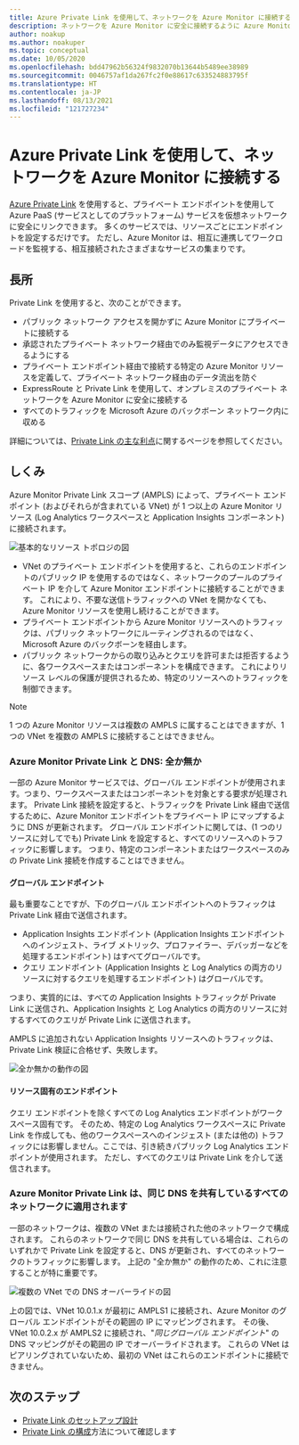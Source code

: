 ```yaml
---
title: Azure Private Link を使用して、ネットワークを Azure Monitor に接続する
description: ネットワークを Azure Monitor に安全に接続するように Azure Monitor Private Link スコープを設定します。
author: noakup
ms.author: noakuper
ms.topic: conceptual
ms.date: 10/05/2020
ms.openlocfilehash: bdd47962b56324f9832070b13644b5489ee38989
ms.sourcegitcommit: 0046757af1da267fc2f0e88617c633524883795f
ms.translationtype: HT
ms.contentlocale: ja-JP
ms.lasthandoff: 08/13/2021
ms.locfileid: "121727234"
---
```

# <a name="use-azure-private-link-to-connect-networks-to-azure-monitor"></a>Azure Private Link を使用して、ネットワークを Azure Monitor に接続する

[Azure Private Link](../../private-link/private-link-overview.md) を使用すると、プライベート エンドポイントを使用して Azure PaaS (サービスとしてのプラットフォーム) サービスを仮想ネットワークに安全にリンクできます。 多くのサービスでは、リソースごとにエンドポイントを設定するだけです。 ただし、Azure Monitor は、相互に連携してワークロードを監視する、相互接続されたさまざまなサービスの集まりです。 

## <a name="advantages"></a>長所

Private Link を使用すると、次のことができます。

- パブリック ネットワーク アクセスを開かずに Azure Monitor にプライベートに接続する
- 承認されたプライベート ネットワーク経由でのみ監視データにアクセスできるようにする
- プライベート エンドポイント経由で接続する特定の Azure Monitor リソースを定義して、プライベート ネットワーク経由のデータ流出を防ぐ
- ExpressRoute と Private Link を使用して、オンプレミスのプライベート ネットワークを Azure Monitor に安全に接続する
- すべてのトラフィックを Microsoft Azure のバックボーン ネットワーク内に収める

詳細については、[Private Link の主な利点](../../private-link/private-link-overview.md#key-benefits)に関するページを参照してください。

## <a name="how-it-works"></a>しくみ

Azure Monitor Private Link スコープ (AMPLS) によって、プライベート エンドポイント (およびそれらが含まれている VNet) が 1 つ以上の Azure Monitor リソース (Log Analytics ワークスペースと Application Insights コンポーネント) に接続されます。

![基本的なリソース トポロジの図](./media/private-link-security/private-link-basic-topology.png)

* VNet のプライベート エンドポイントを使用すると、これらのエンドポイントのパブリック IP を使用するのではなく、ネットワークのプールのプライベート IP を介して Azure Monitor エンドポイントに接続することができます。 これにより、不要な送信トラフィックへの VNet を開かなくても、Azure Monitor リソースを使用し続けることができます。 
* プライベート エンドポイントから Azure Monitor リソースへのトラフィックは、パブリック ネットワークにルーティングされるのではなく、Microsoft Azure のバックボーンを経由します。 
* パブリック ネットワークからの取り込みとクエリを許可または拒否するように、各ワークスペースまたはコンポーネントを構成できます。 これによりリソース レベルの保護が提供されるため、特定のリソースへのトラフィックを制御できます。

> [!NOTE]
> 1 つの Azure Monitor リソースは複数の AMPLS に属することはできますが、1 つの VNet を複数の AMPLS に接続することはできません。 

### <a name="azure-monitor-private-links-and-your-dns-its-all-or-nothing"></a>Azure Monitor Private Link と DNS: 全か無か
一部の Azure Monitor サービスでは、グローバル エンドポイントが使用されます。つまり、ワークスペースまたはコンポーネントを対象とする要求が処理されます。 Private Link 接続を設定すると、トラフィックを Private Link 経由で送信するために、Azure Monitor エンドポイントをプライベート IP にマップするように DNS が更新されます。 グローバル エンドポイントに関しては、(1 つのリソースに対してでも) Private Link を設定すると、すべてのリソースへのトラフィックに影響します。 つまり、特定のコンポーネントまたはワークスペースのみの Private Link 接続を作成することはできません。

#### <a name="global-endpoints"></a>グローバル エンドポイント
最も重要なことですが、下のグローバル エンドポイントへのトラフィックは Private Link 経由で送信されます。
* Application Insights エンドポイント (Application Insights エンドポイントへのインジェスト、ライブ メトリック、プロファイラー、デバッガーなどを処理するエンドポイント) はすべてグローバルです。
* クエリ エンドポイント (Application Insights と Log Analytics の両方のリソースに対するクエリを処理するエンドポイント) はグローバルです。

つまり、実質的には、すべての Application Insights トラフィックが Private Link に送信され、Application Insights と Log Analytics の両方のリソースに対するすべてのクエリが Private Link に送信されます。

AMPLS に追加されない Application Insights リソースへのトラフィックは、Private Link 検証に合格せず、失敗します。

![全か無かの動作の図](./media/private-link-security/all-or-nothing.png)

#### <a name="resource-specific-endpoints"></a>リソース固有のエンドポイント
クエリ エンドポイントを除くすべての Log Analytics エンドポイントがワークスペース固有です。 そのため、特定の Log Analytics ワークスペースに Private Link を作成しても、他のワークスペースへのインジェスト (または他の) トラフィックには影響しません。ここでは、引き続きパブリック Log Analytics エンドポイントが使用されます。 ただし、すべてのクエリは Private Link を介して送信されます。

### <a name="azure-monitor-private-link-applies-to-all-networks-that-share-the-same-dns"></a>Azure Monitor Private Link は、同じ DNS を共有しているすべてのネットワークに適用されます
一部のネットワークは、複数の VNet または接続された他のネットワークで構成されます。 これらのネットワークで同じ DNS を共有している場合は、これらのいずれかで Private Link を設定すると、DNS が更新され、すべてのネットワークのトラフィックに影響します。 上記の "全か無か" の動作のため、これに注意することが特に重要です。

![複数の VNet での DNS オーバーライドの図](./media/private-link-security/dns-overrides-multiple-vnets.png)

上の図では、VNet 10.0.1.x が最初に AMPLS1 に接続され、Azure Monitor のグローバル エンドポイントがその範囲の IP にマッピングされます。 その後、VNet 10.0.2.x が AMPLS2 に接続され、"*同じグローバル エンドポイント*" の DNS マッピングがその範囲の IP でオーバーライドされます。 これらの VNet はピアリングされていないため、最初の VNet はこれらのエンドポイントに接続できません。


## <a name="next-steps"></a>次のステップ
- [Private Link のセットアップ設計](private-link-design.md)
- [Private Link の構成](private-link-configure.md)方法について確認します

<h3><a id="connect-to-a-private-endpoint"></a></h3>
